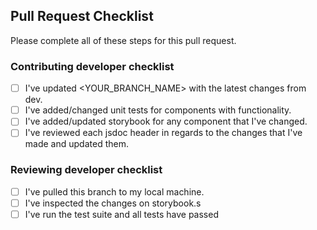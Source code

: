 ## Pull Request Checklist
Please complete all of these steps for this pull request.
### Contributing developer checklist
- [ ] I've updated <YOUR_BRANCH_NAME> with the latest changes from dev.
- [ ] I've added/changed unit tests for components with functionality.
- [ ] I've added/updated storybook for any component that I've changed.
- [ ] I've reviewed each jsdoc header in regards to the changes that I've made and updated them.

### Reviewing developer checklist
- [ ] I've pulled this branch to my local machine.
- [ ] I've inspected the changes on storybook.s
- [ ] I've run the test suite and all tests have passed